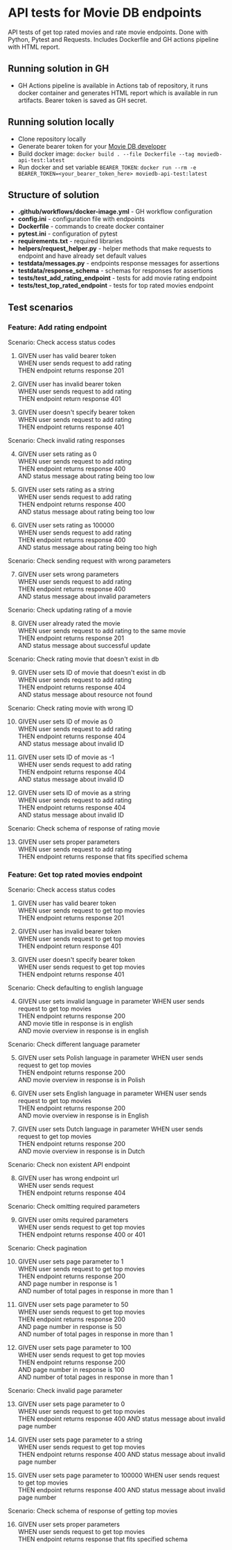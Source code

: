 # API tests for Movie DB endpoints
API tests of get top rated movies and rate movie endpoints. Done with Python, Pytest and Requests. Includes Dockerfile and GH actions pipeline with HTML report.
## Running solution in GH
- GH Actions pipeline is available in Actions tab of repository, it runs docker container and generates HTML report which is available in run artifacts. Bearer token is saved as GH secret.
## Running solution locally
- Clone repository locally
- Generate bearer token for your [Movie DB developer](https://developer.themoviedb.org/)
- Build docker image:
```docker build . --file Dockerfile --tag moviedb-api-test:latest```
- Run docker and set variable `BEARER_TOKEN`:
```docker run --rm -e BEARER_TOKEN=<your_bearer_token_here> moviedb-api-test:latest```
## Structure of solution
- **.github/workflows/docker-image.yml** - GH workflow configuration
- **config.ini** - configuration file with endpoints
- **Dockerfile** - commands to create docker container
- **pytest.ini** - configuration of pytest
- **requirements.txt** - required libraries
- **helpers/request_helper.py** - helper methods that make requests to endpoint and have already set default values
- **testdata/messages.py** - endpoints response messages for assertions
- **testdata/response_schema** - schemas for responses for assertions
- **tests/test_add_rating_endpoint** - tests for add movie rating endpoint
- **tests/test_top_rated_endpoint** - tests for top rated movies endpoint
## Test scenarios
### Feature: Add rating endpoint
Scenario: Check access status codes
1. GIVEN user has valid bearer token  
WHEN user sends request to add rating  
THEN endpoint returns response 201 
  

2. GIVEN user has invalid bearer token  
WHEN user sends request to add rating  
THEN endpoint return response 401  
  

3. GIVEN user doesn't specify bearer token  
WHEN user sends request to add rating  
THEN endpoint returns response 401

Scenario: Check invalid rating responses  
  
4. GIVEN user sets rating as 0  
WHEN user sends request to add rating  
THEN endpoint returns response 400  
AND status message about rating being too low  


5. GIVEN user sets rating as a string  
WHEN user sends request to add rating  
THEN endpoint returns response 400  
AND status message about rating being too low  
  

6. GIVEN user sets rating as 100000  
WHEN user sends request to add rating  
THEN endpoint returns response 400  
AND status message about rating being too high

Scenario: Check sending request with wrong parameters  
  
7. GIVEN user sets wrong parameters  
WHEN user sends request to add rating  
THEN endpoint returns response 400  
AND status message about invalid parameters  

Scenario: Check updating rating of a movie  
  
8. GIVEN user already rated the movie  
WHEN user sends request to add rating to the same movie  
THEN endpoint returns response 201  
AND status message about successful update  

Scenario: Check rating movie that doesn't exist in db  

9. GIVEN user sets ID of movie that doesn't exist in db  
WHEN user sends request to add rating  
THEN endpoint returns response 404  
AND status message about resource not found

Scenario: Check rating movie with wrong ID

10. GIVEN user sets ID of movie as 0  
WHEN user sends request to add rating  
THEN endpoint returns response 404  
AND status message about invalid ID  
  

11. GIVEN user sets ID of movie as -1  
WHEN user sends request to add rating  
THEN endpoint returns response 404  
AND status message about invalid ID
  

12. GIVEN user sets ID of movie as a string  
WHEN user sends request to add rating  
THEN endpoint returns response 404  
AND status message about invalid ID

Scenario: Check schema of response of rating movie

13. GIVEN user sets proper parameters  
WHEN user sends request to add rating  
THEN endpoint returns response that fits specified schema

### Feature: Get top rated movies endpoint
Scenario: Check access status codes

1. GIVEN user has valid bearer token  
WHEN user sends request to get top movies   
THEN endpoint returns response 201 
  

2. GIVEN user has invalid bearer token  
WHEN user sends request to get top movies   
THEN endpoint return response 401  
  

3. GIVEN user doesn't specify bearer token  
WHEN user sends request to get top movies     
THEN endpoint returns response 401

Scenario: Check defaulting to english language

4. GIVEN user sets invalid language in parameter
WHEN user sends request to get top movies    
THEN endpoint returns response 200  
AND movie title in response is in english  
AND movie overview in response is in english

Scenario: Check different language parameter

5. GIVEN user sets Polish language in parameter
WHEN user sends request to get top movies     
THEN endpoint returns response 200  
AND movie overview in response is in Polish
  
  
6. GIVEN user sets English language in parameter
WHEN user sends request to get top movies     
THEN endpoint returns response 200    
AND movie overview in response is in English
  

7. GIVEN user sets Dutch language in parameter
WHEN user sends request to get top movies     
THEN endpoint returns response 200  
AND movie overview in response is in Dutch

Scenario: Check non existent API endpoint

8. GIVEN user has wrong endpoint url  
WHEN user sends request     
THEN endpoint returns response 404

Scenario: Check omitting required parameters

9. GIVEN user omits required parameters  
WHEN user sends request to get top movies     
THEN endpoint returns response 400 or 401

Scenario: Check pagination

10. GIVEN user sets page parameter to 1  
WHEN user sends request to get top movies     
THEN endpoint returns response 200  
AND page number in response is 1  
AND number of total pages in response in more than 1  
  
  
11. GIVEN user sets page parameter to 50  
WHEN user sends request to get top movies    
THEN endpoint returns response 200  
AND page number in response is 50  
AND number of total pages in response in more than 1  
  
  
12. GIVEN user sets page parameter to 100  
WHEN user sends request to get top movies    
THEN endpoint returns response 200  
AND page number in response is 100  
AND number of total pages in response in more than 1  

Scenario: Check invalid page parameter

13. GIVEN user sets page parameter to 0  
WHEN user sends request to get top movies     
THEN endpoint returns response 400
AND status message about invalid page number  
  
  
14. GIVEN user sets page parameter to a string  
WHEN user sends request to get top movies     
THEN endpoint returns response 400
AND status message about invalid page number

  
15. GIVEN user sets page parameter to 100000
WHEN user sends request to get top movies     
THEN endpoint returns response 400
AND status message about invalid page number

Scenario: Check schema of response of getting top movies

16. GIVEN user sets proper parameters  
WHEN user sends request to get top movies   
THEN endpoint returns response that fits specified schema


